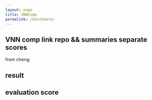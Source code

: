 ```yaml
---
layout: page
title: VNNComp
permalink: /benchmark/
---
```





## VNN comp link repo && summaries separate scores​

from cheng:
## result
## evaluation score


